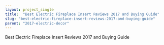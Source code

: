 ```yaml
---
layout: project_single
title:  "Best Electric Fireplace Insert Reviews 2017 and Buying Guide"
slug: "best-electric-fireplace-insert-reviews-2017-and-buying-guide"
parent: "2017-electric-decor"
---
```

Best Electric Fireplace Insert Reviews 2017 and Buying Guide